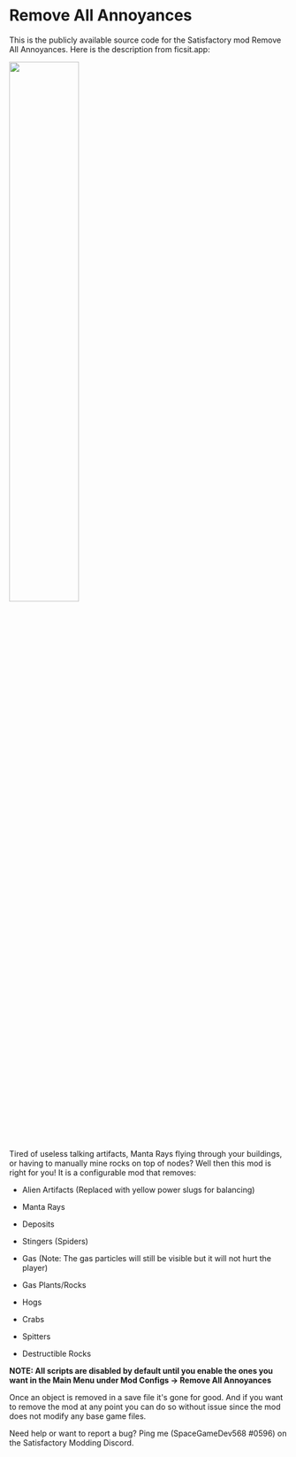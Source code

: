 # Remove All Annoyances
This is the publicly available source code for the Satisfactory mod Remove All Annoyances. Here is the description from ficsit.app:

<img src="https://i.imgur.com/TRwTMJg.png" width="50%">

Tired of useless talking artifacts, Manta Rays flying through your buildings, or having to manually mine rocks on top of nodes? Well then this mod is right for you! It is a configurable mod that removes:

* Alien Artifacts (Replaced with yellow power slugs for balancing)

* Manta Rays

* Deposits

* Stingers (Spiders)

* Gas (Note: The gas particles will still be visible but it will not hurt the player)

* Gas Plants/Rocks

* Hogs

* Crabs

* Spitters

* Destructible Rocks

<b>NOTE: All scripts are disabled by default until you enable the ones you want in the Main Menu under Mod Configs -> Remove All Annoyances</b>

Once an object is removed in a save file it's gone for good. And if you want to remove the mod at any point you can do so without issue since the mod does not modify any base game files.

Need help or want to report a bug? Ping me (SpaceGameDev568 #0596) on the Satisfactory Modding Discord.
